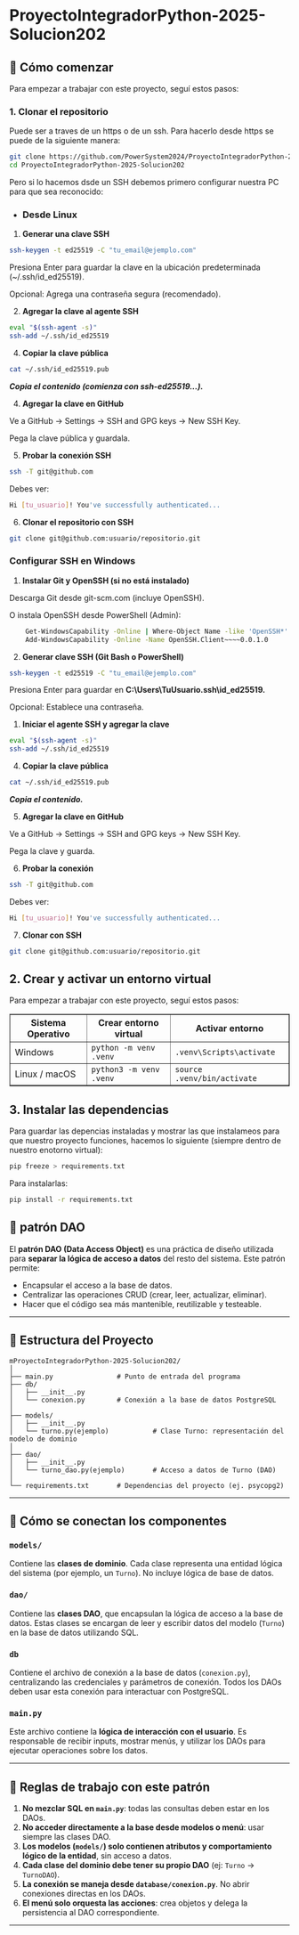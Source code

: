 # ProyectoIntegradorPython-2025-Solucion202

## 🚀 Cómo comenzar

Para empezar a trabajar con este proyecto, seguí estos pasos:

### 1. Clonar el repositorio

Puede ser a traves de un https o de un ssh. Para hacerlo desde https se puede de la siguiente manera: 

```bash
git clone https://github.com/PowerSystem2024/ProyectoIntegradorPython-2025-Solucion202.git
cd ProyectoIntegradorPython-2025-Solucion202
```

Pero si lo hacemos dsde un SSH debemos primero configurar nuestra PC para que sea reconocido: 

- ### Desde Linux
1. **Generar una clave SSH**

```bash
ssh-keygen -t ed25519 -C "tu_email@ejemplo.com"
```

Presiona Enter para guardar la clave en la ubicación predeterminada (~/.ssh/id_ed25519).

Opcional: Agrega una contraseña segura (recomendado).

2. **Agregar la clave al agente SSH**

```bash
eval "$(ssh-agent -s)"
ssh-add ~/.ssh/id_ed25519
```

4. **Copiar la clave pública**

```bash
cat ~/.ssh/id_ed25519.pub
```
***Copia el contenido (comienza con ssh-ed25519...).***

4. **Agregar la clave en GitHub**

Ve a GitHub → Settings → SSH and GPG keys → New SSH Key.

Pega la clave pública y guardala.

5. **Probar la conexión SSH**

```bash
ssh -T git@github.com
```

Debes ver:

```bash
Hi [tu_usuario]! You've successfully authenticated...
```

6. **Clonar el repositorio con SSH**

```bash
git clone git@github.com:usuario/repositorio.git
```

### Configurar SSH en Windows

1. **Instalar Git y OpenSSH (si no está instalado)**

Descarga Git desde git-scm.com (incluye OpenSSH).

O instala OpenSSH desde PowerShell (Admin):

```bash
    Get-WindowsCapability -Online | Where-Object Name -like 'OpenSSH*'
    Add-WindowsCapability -Online -Name OpenSSH.Client~~~~0.0.1.0
```

2. **Generar clave SSH (Git Bash o PowerShell)**

```bash
ssh-keygen -t ed25519 -C "tu_email@ejemplo.com"
```

Presiona Enter para guardar en **C:\Users\TuUsuario\.ssh\id_ed25519.**

Opcional: Establece una contraseña.

1. **Iniciar el agente SSH y agregar la clave**

```bash
eval "$(ssh-agent -s)"
ssh-add ~/.ssh/id_ed25519
```
4. **Copiar la clave pública**

```bash
cat ~/.ssh/id_ed25519.pub
```
***Copia el contenido.***

5. **Agregar la clave en GitHub**

Ve a GitHub → Settings → SSH and GPG keys → New SSH Key.

Pega la clave y guarda.

6. **Probar la conexión**

```bash
ssh -T git@github.com
```

Debes ver:

```bash
Hi [tu_usuario]! You've successfully authenticated...
```

7. **Clonar con SSH**

```bash
git clone git@github.com:usuario/repositorio.git
```

## 2. Crear y activar un entorno virtual

Para empezar a trabajar con este proyecto, seguí estos pasos:

<table border="1">
    <thead>
      <tr>
        <th>Sistema Operativo</th>
        <th>Crear entorno virtual</th>
        <th>Activar entorno</th>
      </tr>
    </thead>
    <tbody>
      <tr>
        <td>Windows </td>
        <td><code>python -m venv .venv</code></td>
        <td><code>.venv\Scripts\activate</code></td>
      </tr>
      <tr>
        <td>Linux / macOS</td>
        <td><code>python3 -m venv .venv</code></td>
        <td><code>source .venv/bin/activate</code></td>
      </tr>
    </tbody>
  </table>

## 3. Instalar las dependencias

Para guardar las depencias instaladas y mostrar las que instalameos para que nuestro proyecto funciones, hacemos lo siguiente (siempre dentro de nuestro enotorno virtual): 

```bash
pip freeze > requirements.txt
```

Para instalarlas: 

```bash
pip install -r requirements.txt
```

## 🧠 patrón DAO

El **patrón DAO (Data Access Object)** es una práctica de diseño utilizada para **separar la lógica de acceso a datos** del resto del sistema. Este patrón permite:

- Encapsular el acceso a la base de datos.
- Centralizar las operaciones CRUD (crear, leer, actualizar, eliminar).
- Hacer que el código sea más mantenible, reutilizable y testeable.

---

## 📂 Estructura del Proyecto

```
mProyectoIntegradorPython-2025-Solucion202/
│
├── main.py                # Punto de entrada del programa
├── db/
│   ├── __init__.py
│   └── conexion.py        # Conexión a la base de datos PostgreSQL
│
├── models/
│   ├── __init__.py
│   └── turno.py(ejemplo)           # Clase Turno: representación del modelo de dominio
│
├── dao/
│   ├── __init__.py
│   └── turno_dao.py(ejemplo)       # Acceso a datos de Turno (DAO)
│
└── requirements.txt       # Dependencias del proyecto (ej. psycopg2)
```

---

## 🔄 Cómo se conectan los componentes

### `models/`

Contiene las **clases de dominio**. Cada clase representa una entidad lógica del sistema (por ejemplo, un `Turno`). No incluye lógica de base de datos.

### `dao/`

Contiene las **clases DAO**, que encapsulan la lógica de acceso a la base de datos. Estas clases se encargan de leer y escribir datos del modelo (`Turno`) en la base de datos utilizando SQL.

### `db`

Contiene el archivo de conexión a la base de datos (`conexion.py`), centralizando las credenciales y parámetros de conexión. Todos los DAOs deben usar esta conexión para interactuar con PostgreSQL.

### `main.py`

Este archivo contiene la **lógica de interacción con el usuario**. Es responsable de recibir inputs, mostrar menús, y utilizar los DAOs para ejecutar operaciones sobre los datos.

---

## 🧭 Reglas de trabajo con este patrón

1. **No mezclar SQL en `main.py`**: todas las consultas deben estar en los DAOs.
2. **No acceder directamente a la base desde modelos o menú**: usar siempre las clases DAO.
3. **Los modelos (`models/`) solo contienen atributos y comportamiento lógico de la entidad**, sin acceso a datos.
4. **Cada clase del dominio debe tener su propio DAO** (ej: `Turno` → `TurnoDAO`).
5. **La conexión se maneja desde `database/conexion.py`**. No abrir conexiones directas en los DAOs.
6. **El menú solo orquesta las acciones**: crea objetos y delega la persistencia al DAO correspondiente.

---
